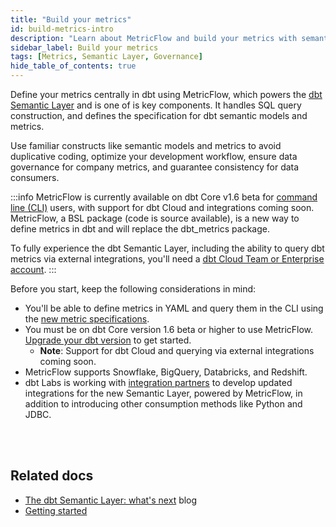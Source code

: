 ```yaml
---
title: "Build your metrics"
id: build-metrics-intro
description: "Learn about MetricFlow and build your metrics with semantic models"
sidebar_label: Build your metrics
tags: [Metrics, Semantic Layer, Governance]
hide_table_of_contents: true
---
```


Define your metrics centrally in dbt using MetricFlow, which powers the [dbt Semantic Layer](/docs/use-dbt-semantic-layer/dbt-semantic-layer) and is one of is key components. It handles SQL query construction, and defines the specification for dbt semantic models and metrics. 

Use familiar constructs like semantic models and metrics to avoid duplicative coding, optimize your development workflow, ensure data governance for company metrics, and guarantee consistency for data consumers.

:::info
MetricFlow is currently available on dbt Core v1.6 beta for [command line (CLI)](/docs/core/about-the-cli) users, with support for dbt Cloud and integrations coming soon. MetricFlow, a BSL package (code is source available), is a new way to define metrics in dbt and will replace the dbt_metrics package.

To fully experience the dbt Semantic Layer, including the ability to query dbt metrics via external integrations, you'll need a [dbt Cloud Team or Enterprise account](https://www.getdbt.com/pricing/).
:::

Before you start, keep the following considerations in mind:
- You'll be able to define metrics in YAML and query them in the CLI using the [new metric specifications](https://github.com/dbt-labs/dbt-core/discussions/7456).
- You must be on dbt Core version 1.6 beta or higher to use MetricFlow. [Upgrade your dbt version](/docs/core/pip-install#change-dbt-core-versions) to get started.
  * **Note**: Support for dbt Cloud and querying via external integrations coming soon.
- MetricFlow supports Snowflake, BigQuery, Databricks, and Redshift.
- dbt Labs is working with [integration partners](https://www.getdbt.com/product/semantic-layer-integrations) to develop updated integrations for the new Semantic Layer, powered by MetricFlow, in addition to introducing other consumption methods like Python and JDBC. <br /><br />

<div className="grid--4-col">


<Card
    title="Get started"
    body="Learn how to create a semantic model, a metric, and test and upload your metric using MetricFlow."
    link="/docs/build/sl-getting-started"
    icon="rocket"/>

<Card
    title="About MetricFlow"
    body="Understand MetricFlow's core concepts, key principles, and how to use this powerful tool."
    link="/docs/build/about-metricflow"
    icon="rocket"/>

  <Card
    title="Semantic model"
    body="Use Semantic models as the basis for defining data. They act as nodes in the semantic graph, with entities connecting them."
    link="/docs/build/semantic-models"
    icon="rocket"/>

  <Card
    title="Metrics"
    body="Define metrics through the powerful combination of measures, constraints, or functions, effortlessly organized in either YAML files or separate files."
    link="/docs/build/metrics-overview"
    icon="rocket"/>   

</div> <br />


## Related docs

- [The dbt Semantic Layer: what's next](https://www.getdbt.com/blog/dbt-semantic-layer-whats-next/) blog
- [Getting started](/docs/build/sl-getting-started)


